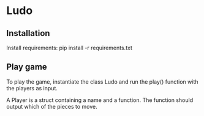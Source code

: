 # Ludo

## Installation

Install requirements:
pip install -r requirements.txt


## Play game

To play the game, instantiate the class Ludo and run the play() function with the players as input.

A Player is a struct containing a name and a function.
The function should output which of the pieces to move.
